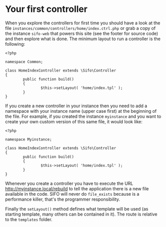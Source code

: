 Your first controller
=====================
When you explore the controllers for first time you should have a look at the file `instances/common/controllers/home/index.ctrl.php` or grab a copy of the instance `sifo-web` that powers this site (see the footer for source code) and then explore what is done. The minimum layout to run a controller is the following:

	<?php

    namespace Common;

    class HomeIndexController extends \Sifo\Controller
	{
	        public function build()
	        {
	                $this->setLayout( 'home/index.tpl' );
	        }
	}
	
If you create a new controller in your instance then you need to add a namespace with your instance name (upper case first) at the beginning of the file. For example, if you created the instance `myinstance` and you want to create your own custom version of this same file, it would look like:

    <?php

    namespace Myinstance;

	class HomeIndexController extends \Sifo\Controller
	{
	        public function build()
	        {
	                $this->setLayout( 'home/index.tpl' );
	        }
	}

Whenever you create a controller you have to execute the URL http://myinstance.local/rebuild to tell the application there is a new file available in the code. SIFO will never do `file_exists` because is a performance killer, that's the programmer responsibility.

Finally the `setLayout()` method defines what template will be used (as starting template, many others can be contained in it). The route is relative to the `templates` folder.
